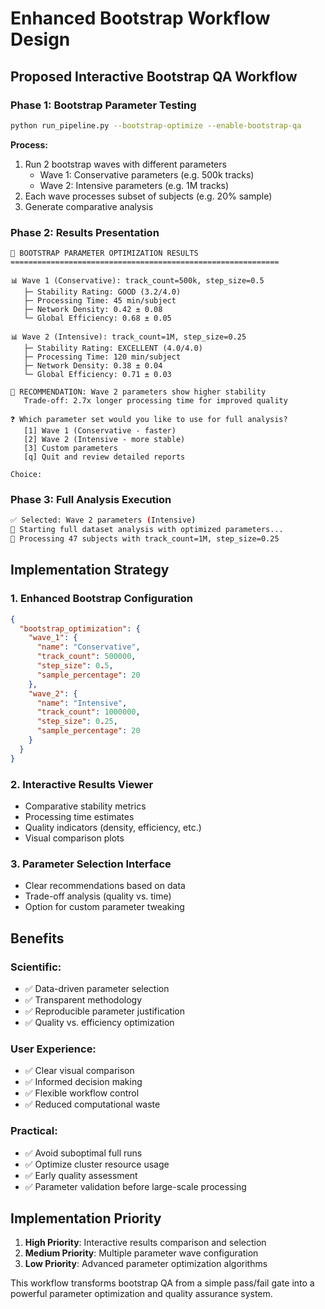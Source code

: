 # Enhanced Bootstrap Workflow Design

## Proposed Interactive Bootstrap QA Workflow

### Phase 1: Bootstrap Parameter Testing
```bash
python run_pipeline.py --bootstrap-optimize --enable-bootstrap-qa
```

**Process:**
1. Run 2 bootstrap waves with different parameters
   - Wave 1: Conservative parameters (e.g. 500k tracks)
   - Wave 2: Intensive parameters (e.g. 1M tracks)
2. Each wave processes subset of subjects (e.g. 20% sample)
3. Generate comparative analysis

### Phase 2: Results Presentation
```
🔬 BOOTSTRAP PARAMETER OPTIMIZATION RESULTS
============================================================

📊 Wave 1 (Conservative): track_count=500k, step_size=0.5
   ├─ Stability Rating: GOOD (3.2/4.0)
   ├─ Processing Time: 45 min/subject
   ├─ Network Density: 0.42 ± 0.08
   └─ Global Efficiency: 0.68 ± 0.05

📊 Wave 2 (Intensive): track_count=1M, step_size=0.25  
   ├─ Stability Rating: EXCELLENT (4.0/4.0)
   ├─ Processing Time: 120 min/subject
   ├─ Network Density: 0.38 ± 0.04
   └─ Global Efficiency: 0.71 ± 0.03

🎯 RECOMMENDATION: Wave 2 parameters show higher stability
   Trade-off: 2.7x longer processing time for improved quality

❓ Which parameter set would you like to use for full analysis?
   [1] Wave 1 (Conservative - faster)
   [2] Wave 2 (Intensive - more stable) 
   [3] Custom parameters
   [q] Quit and review detailed reports

Choice: 
```

### Phase 3: Full Analysis Execution
```bash
✅ Selected: Wave 2 parameters (Intensive)
🚀 Starting full dataset analysis with optimized parameters...
📁 Processing 47 subjects with track_count=1M, step_size=0.25
```

## Implementation Strategy

### 1. Enhanced Bootstrap Configuration
```json
{
  "bootstrap_optimization": {
    "wave_1": {
      "name": "Conservative",
      "track_count": 500000,
      "step_size": 0.5,
      "sample_percentage": 20
    },
    "wave_2": {
      "name": "Intensive", 
      "track_count": 1000000,
      "step_size": 0.25,
      "sample_percentage": 20
    }
  }
}
```

### 2. Interactive Results Viewer
- Comparative stability metrics
- Processing time estimates
- Quality indicators (density, efficiency, etc.)
- Visual comparison plots

### 3. Parameter Selection Interface
- Clear recommendations based on data
- Trade-off analysis (quality vs. time)
- Option for custom parameter tweaking

## Benefits

### Scientific:
- ✅ Data-driven parameter selection
- ✅ Transparent methodology
- ✅ Reproducible parameter justification
- ✅ Quality vs. efficiency optimization

### User Experience:
- ✅ Clear visual comparison
- ✅ Informed decision making
- ✅ Flexible workflow control
- ✅ Reduced computational waste

### Practical:
- ✅ Avoid suboptimal full runs
- ✅ Optimize cluster resource usage
- ✅ Early quality assessment
- ✅ Parameter validation before large-scale processing

## Implementation Priority

1. **High Priority**: Interactive results comparison and selection
2. **Medium Priority**: Multiple parameter wave configuration
3. **Low Priority**: Advanced parameter optimization algorithms

This workflow transforms bootstrap QA from a simple pass/fail gate into a powerful parameter optimization and quality assurance system.
